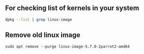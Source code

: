 ## For checking list of kernels in your system
```bash
dpkg --list | grep linux-image
```

## Remove old linux image
```
sudo apt remove --purge linux-image-5.7.0-2parrot2-amd64
```